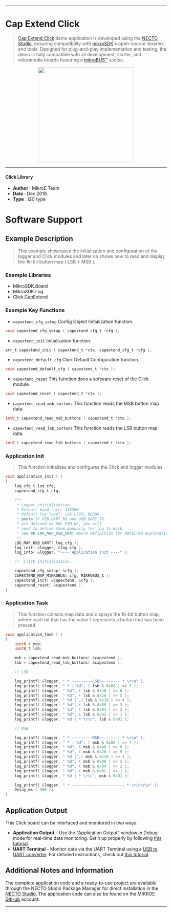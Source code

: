 
---
# Cap Extend Click

> [Cap Extend Click](https://www.mikroe.com/?pid_product=MIKROE-2238) demo application is developed using
the [NECTO Studio](https://www.mikroe.com/necto), ensuring compatibility with [mikroSDK](https://www.mikroe.com/mikrosdk)'s
open-source libraries and tools. Designed for plug-and-play implementation and testing, the demo is fully compatible with
all development, starter, and mikromedia boards featuring a [mikroBUS&trade;](https://www.mikroe.com/mikrobus) socket.

<p align="center">
  <img src="https://www.mikroe.com/?pid_product=MIKROE-2238&image=1" height=300px>
</p>

---

#### Click Library

- **Author**        : MikroE Team
- **Date**          : Dec 2019.
- **Type**          : I2C type

# Software Support

## Example Description

> This example showcases the initialization and configuration of the logger and Click modules
  and later on shows how to read and display the 16-bit button map ( LSB + MSB ). 

### Example Libraries

- MikroSDK.Board
- MikroSDK.Log
- Click.CapExtend

### Example Key Functions

- `capextend_cfg_setup` Config Object Initialization function. 
```c
void capextend_cfg_setup ( capextend_cfg_t *cfg );
``` 
 
- `capextend_init` Initialization function. 
```c
err_t capextend_init ( capextend_t *ctx, capextend_cfg_t *cfg );
```

- `capextend_default_cfg` Click Default Configuration function. 
```c
void capextend_default_cfg ( capextend_t *ctx );
```

- `capextend_reset` This function does a software reset of the Click module. 
```c
void capextend_reset ( capextend_t *ctx );
```
 
- `capextend_read_msb_buttons` This function reads the MSB button map data. 
```c
int8_t capextend_read_msb_buttons ( capextend_t *ctx );
```

- `capextend_read_lsb_buttons` This function reads the LSB button map data. 
```c
int8_t capextend_read_lsb_buttons ( capextend_t *ctx );
```

### Application Init

> This function initializes and configures the Click and logger modules. 

```c
void application_init ( )
{
    log_cfg_t log_cfg;
    capextend_cfg_t cfg;

    /** 
     * Logger initialization.
     * Default baud rate: 115200
     * Default log level: LOG_LEVEL_DEBUG
     * @note If USB_UART_RX and USB_UART_TX 
     * are defined as HAL_PIN_NC, you will 
     * need to define them manually for log to work. 
     * See @b LOG_MAP_USB_UART macro definition for detailed explanation.
     */
    LOG_MAP_USB_UART( log_cfg );
    log_init( &logger, &log_cfg );
    log_info( &logger, "---- Application Init ----" );

    //  Click initialization.

    capextend_cfg_setup( &cfg );
    CAPEXTEND_MAP_MIKROBUS( cfg, MIKROBUS_1 );
    capextend_init( &capextend, &cfg );
    capextend_reset( &capextend );
}
```

### Application Task

> This function collects map data and displays the 16-bit button map, where each bit that has
  the value 1 represents a button that has been pressed. 

```c
void application_task ( )
{
    uint8_t msb;
    uint8_t lsb;

    msb = capextend_read_msb_buttons( &capextend );
    lsb = capextend_read_lsb_buttons( &capextend );

    // LSB

    log_printf( &logger, " * ---------LSB--------- * \r\n" );
    log_printf( &logger, " * | %d", ( lsb & 0x80 ) >> 7 );
    log_printf( &logger, " %d", ( lsb & 0x40 ) >> 6 );
    log_printf( &logger, " %d", ( lsb & 0x20 ) >> 5 );
    log_printf( &logger, " %d |",( lsb & 0x10 ) >> 4 );
    log_printf( &logger, " %d", ( lsb & 0x08 ) >> 3 );
    log_printf( &logger, " %d", ( lsb & 0x04 ) >> 2 );
    log_printf( &logger, " %d", ( lsb & 0x02 ) >> 1 );
    log_printf( &logger, " %d | * \r\n", lsb & 0x01 );

    // MSB

    log_printf( &logger, " * ---------MSB--------- * \r\n" );
    log_printf( &logger, " * | %d", ( msb & 0x80 ) >> 7 );
    log_printf( &logger, " %d", ( msb & 0x40 ) >> 6 );
    log_printf( &logger, " %d", ( msb & 0x20 ) >> 5 );
    log_printf( &logger, " %d |",( msb & 0x10 ) >> 4 );
    log_printf( &logger, " %d", ( msb & 0x08 ) >> 3 );
    log_printf( &logger, " %d", ( msb & 0x04 ) >> 2 );
    log_printf( &logger, " %d", ( msb & 0x02 ) >> 1 );
    log_printf( &logger, " %d | * \r\n", msb & 0x01 );

    log_printf( &logger, " * ----------------------- * \r\n\r\n" );
    Delay_ms ( 500 );
}
```

## Application Output

This Click board can be interfaced and monitored in two ways:
- **Application Output** - Use the "Application Output" window in Debug mode for real-time data monitoring.
Set it up properly by following [this tutorial](https://www.youtube.com/watch?v=ta5yyk1Woy4).
- **UART Terminal** - Monitor data via the UART Terminal using
a [USB to UART converter](https://www.mikroe.com/click/interface/usb?interface*=uart,uart). For detailed instructions,
check out [this tutorial](https://help.mikroe.com/necto/v2/Getting%20Started/Tools/UARTTerminalTool).

## Additional Notes and Information

The complete application code and a ready-to-use project are available through the NECTO Studio Package Manager for 
direct installation in the [NECTO Studio](https://www.mikroe.com/necto). The application code can also be found on
the MIKROE [GitHub](https://github.com/MikroElektronika/mikrosdk_click_v2) account.

---
